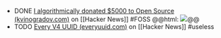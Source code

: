 - DONE [I algorithmically donated $5000 to Open Source (kvinogradov.com)](https://news.ycombinator.com/item?id=42312469) on [[Hacker News]] #FOSS
  @@html: <img src="https://imgs.xkcd.com/comics/dependency_2x.png" class="article-cover" />@@
- TODO [Every V4 UUID (everyuuid.com)](https://news.ycombinator.com/item?id=42342382) on [[Hacker News]] #useless